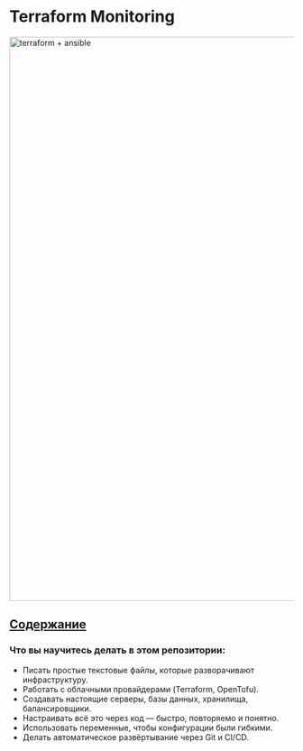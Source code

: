 # Terraform Monitoring

<img src="https://github.com/lamjob1993/linux-monitoring/blob/main/.files/.bucket/terraform%2Bansible_scheme.png" alt="terraform + ansible" width="1000">

## [Содержание](https://github.com/lamjob1993/terraform-monitoring/blob/main/terraform/README.md)

### Что вы научитесь делать в этом репозитории:

- Писать простые текстовые файлы, которые разворачивают инфраструктуру.
- Работать с облачными провайдерами (Terraform, OpenTofu).
- Создавать настоящие серверы, базы данных, хранилища, балансировщики.
- Настраивать всё это через код — быстро, повторяемо и понятно.
- Использовать переменные, чтобы конфигурации были гибкими.
- Делать автоматическое развёртывание через Git и CI/CD.
